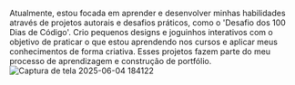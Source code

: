 Atualmente, estou focada em aprender e desenvolver minhas habilidades através de projetos autorais e desafios práticos, como o 'Desafio dos 100 Dias de Código'. Crio pequenos designs e joguinhos 
interativos com o objetivo de praticar o que estou aprendendo nos cursos e aplicar meus conhecimentos de forma criativa. Esses projetos fazem parte do meu processo de aprendizagem e construção de portfólio.
![Captura de tela 2025-06-04 184122](https://github.com/user-attachments/assets/380c0c28-c31b-4909-897d-8887b1c51b7c)
